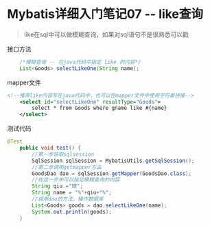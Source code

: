 # Mybatis详细入门笔记07 -- like查询

> like在sql中可以做模糊查询，如果对sql语句不是很熟悉可以戳
>
> []()

接口方法

```java
    /*模糊查询 -- 在java代码中指定 like 的内容*/
    List<Goods> selectLikeOne(String name);
```

mapper文件

```xml
<!--推荐like内容写在java代码中，也可以在mapper文件中使用字符串拼接-->
    <select id="selectLikeOne" resultType="Goods">
        select * from Goods where gname like #{name}
    </select>
```

测试代码

```java
@Test
    public void test() {
        //第一步获取sqlsession
        SqlSession sqlSession = MybatisUtils.getSqlSession();
        //第二步调用getmapper方法
        GoodsDao dao = sqlSession.getMapper(GoodsDao.class);
        //在这一步中可以指定模糊查询的内容 
        String qiu ="球";
        String name = "%"+qiu+"%";
        //调用dao的方法，操作数据库
        List<Goods> goods = dao.selectLikeOne(name);
        System.out.println(goods);
    }
```

